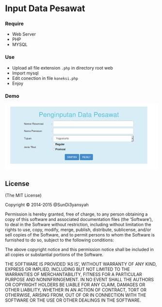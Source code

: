 # Input Data Pesawat

### Require
* Web Server
* PHP
* MYSQL

### Use
* Upload all file extension `.php` in directory root web
* Import mysql
* Edit conection in file `koneksi.php`
* Enjoy

### Demo
![Input Data Pesawat](https://raw.githubusercontent.com/SunDi3yansyah/input-ticket/master/screenshot/index.png)


## License
(The MIT License)

Copyright © 2014-2015 @SunDi3yansyah

Permission is hereby granted, free of charge, to any person obtaining a copy of this software and associated documentation files (the ‘Software’), to deal in the Software without restriction, including without limitation the rights to use, copy, modify, merge, publish, distribute, sublicense, and/or sell copies of the Software, and to permit persons to whom the Software is furnished to do so, subject to the following conditions:

The above copyright notice and this permission notice shall be included in all copies or substantial portions of the Software.

THE SOFTWARE IS PROVIDED ‘AS IS’, WITHOUT WARRANTY OF ANY KIND, EXPRESS OR IMPLIED, INCLUDING BUT NOT LIMITED TO THE WARRANTIES OF MERCHANTABILITY, FITNESS FOR A PARTICULAR PURPOSE AND NONINFRINGEMENT. IN NO EVENT SHALL THE AUTHORS OR COPYRIGHT HOLDERS BE LIABLE FOR ANY CLAIM, DAMAGES OR OTHER LIABILITY, WHETHER IN AN ACTION OF CONTRACT, TORT OR OTHERWISE, ARISING FROM, OUT OF OR IN CONNECTION WITH THE SOFTWARE OR THE USE OR OTHER DEALINGS IN THE SOFTWARE.